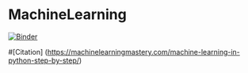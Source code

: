 # MachineLearning
[![Binder](https://mybinder.org/badge_logo.svg)](https://mybinder.org/v2/gh/SerifatAdebola/MachineLearning.git/HEAD)


#[Citation]
(https://machinelearningmastery.com/machine-learning-in-python-step-by-step/)
